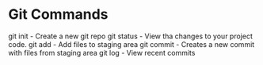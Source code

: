 # Git Commands

git init - Create a new git repo
git status - View tha changes to your project code.
git add - Add files to staging area
git commit - Creates a new commit with files from staging area
git log - View recent commits